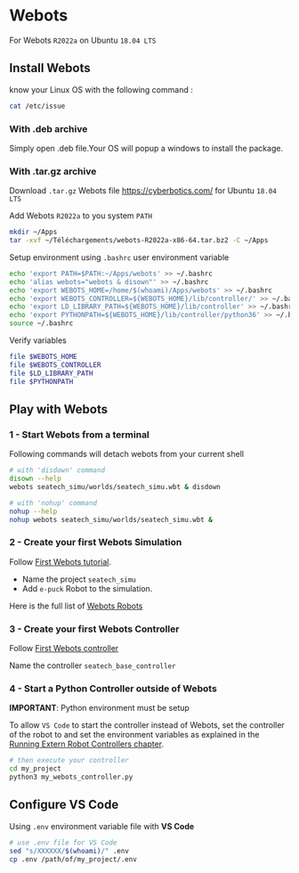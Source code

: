 # Webots

For Webots `R2022a` on Ubuntu `18.04 LTS`

## Install Webots

know your Linux OS with the following command :
```bash
cat /etc/issue
```

### With .deb archive

Simply open .deb file.Your OS will popup a windows to install the package.

### With .tar.gz archive

Download `.tar.gz` Webots file https://cyberbotics.com/ for Ubuntu `18.04 LTS`

Add Webots `R2022a` to you system `PATH`
```bash
mkdir ~/Apps
tar -xvf ~/Téléchargements/webots-R2022a-x86-64.tar.bz2 -C ~/Apps
```

Setup environment using `.bashrc` user environment variable
```bash
echo 'export PATH=$PATH:~/Apps/webots' >> ~/.bashrc
echo 'alias webots="webots & disown"' >> ~/.bashrc
echo 'export WEBOTS_HOME=/home/$(whoami)/Apps/webots' >> ~/.bashrc
echo 'export WEBOTS_CONTROLLER=${WEBOTS_HOME}/lib/controller/' >> ~/.bashrc
echo 'export LD_LIBRARY_PATH=${WEBOTS_HOME}/lib/controller' >> ~/.bashrc
echo 'export PYTHONPATH=${WEBOTS_HOME}/lib/controller/python36' >> ~/.bashrc
source ~/.bashrc
```

Verify variables
```bash
file $WEBOTS_HOME
file $WEBOTS_CONTROLLER
file $LD_LIBRARY_PATH
file $PYTHONPATH
```

## Play with Webots

### **1 - Start Webots from a terminal**

Following commands will detach webots from your current shell
```bash
# with 'disdown' command
disown --help
webots seatech_simu/worlds/seatech_simu.wbt & disdown

# with 'nohup' command
nohup --help
nohup webots seatech_simu/worlds/seatech_simu.wbt &
```

### **2 - Create your first Webots Simulation**

Follow [First Webots tutorial](https://cyberbotics.com/doc/guide/tutorial-1-your-first-simulation-in-webots?tab-language=python#create-a-new-world). 

* Name the project `seatech_simu`
* Add `e-puck` Robot to the simulation.

Here is the full list of [Webots Robots](https://cyberbotics.com/doc/guide/robots?tab-language=python)

### **3 - Create your first Webots Controller**

Follow [First Webots controller](https://cyberbotics.com/doc/guide/tutorial-1-your-first-simulation-in-webots?tab-language=python#create-a-new-controller)

Name the controller `seatech_base_controller`

### **4 - Start a Python Controller outside of Webots**

**IMPORTANT**: Python environment must be setup

To allow `VS Code` to start the controller instead of Webots, set the controller of the robot to <extern> and set the environment variables as explained in the [Running Extern Robot Controllers chapter](https://cyberbotics.com/doc/guide/running-extern-robot-controllers?tab-language=python).

```bash
# then execute your controller
cd my_project
python3 my_webots_controller.py
```

## Configure VS Code

Using `.env` environment variable file with **VS Code**
```bash
# use .env file for VS Code
sed "s/XXXXXX/$(whoami)/" .env
cp .env /path/of/my_project/.env
```